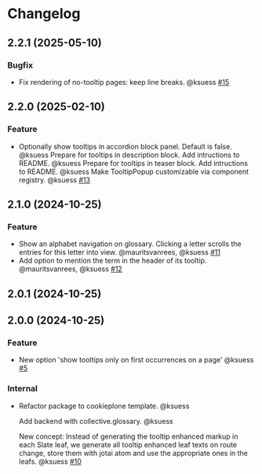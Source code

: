 # Changelog

<!-- You should *NOT* be adding new change log entries to this file.
     You should create a file in the news directory instead.
     For helpful instructions, please see:
     https://6.docs.plone.org/volto/developer-guidelines/contributing.html#create-a-pull-request
-->

<!-- towncrier release notes start -->

## 2.2.1 (2025-05-10)

### Bugfix

- Fix rendering of no-tooltip pages: keep line breaks. @ksuess [#15](https://github.com/rohberg/volto-slate-glossary/issue/15)

## 2.2.0 (2025-02-10)

### Feature

- Optionally show tooltips in accordion block panel. Default is false. @ksuess
  Prepare for tooltips in description block. Add intructions to README. @ksuess
  Prepare for tooltips in teaser block. Add intructions to README. @ksuess
  Make TooltipPopup customizable via component registry. @ksuess [#13](https://github.com/rohberg/volto-slate-glossary/issue/13)

## 2.1.0 (2024-10-25)

### Feature

- Show an alphabet navigation on glossary. Clicking a letter scrolls the entries for this letter into view. @mauritsvanrees, @ksuess [#11](https://github.com/rohberg/volto-slate-glossary/issue/11)
- Add option to mention the term in the header of its tooltip. @mauritsvanrees, @ksuess [#12](https://github.com/rohberg/volto-slate-glossary/issue/12)

## 2.0.1 (2024-10-25)

## 2.0.0 (2024-10-25)

### Feature

- New option 'show tooltips only on first occurrences on a page' @ksuess [#5](https://github.com/ksuess/volto-slate-glossary/issue/5)

### Internal

- Refactor package to cookieplone template. @ksuess

  Add backend with collective.glossary. @ksuess

  New concept: Instead of generating the tooltip enhanced markup in each Slate leaf,
  we generate all tooltip enhanced leaf texts on route change, store them with jotai atom and use the appropriate ones in the leafs. @ksuess [#10](https://github.com/ksuess/volto-slate-glossary/issue/10)
